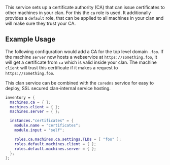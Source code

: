 This service sets up a certificate authority (CA) that can issue certificates to
other machines in your clan. For this the `ca` role is used.
It additionally provides a `default` role, that can be applied to all machines
in your clan and will make sure they trust your CA.

## Example Usage

The following configuration would add a CA for the top level domain `.foo`. If
the machine `server` now hosts a webservice at `https://something.foo`, it will
get a certificate from `ca` which is valid inside your clan. The machine
`client` will trust this certificate if it makes a request to
`https://something.foo`.

This clan service can be combined with the `coredns` service for easy to deploy,
SSL secured clan-internal service hosting.

```nix
inventory = {
  machines.ca = { };
  machines.client = { };
  machines.server = { };

  instances."certificates" = {
    module.name = "certificates";
    module.input = "self";

    roles.ca.machines.ca.settings.TLDs = [ "foo" ];
    roles.default.machines.client = { };
    roles.default.machines.server = { };
  };
};
```
